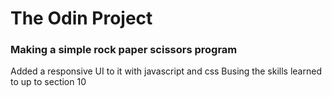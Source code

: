 # The Odin Project

### Making a simple rock paper scissors program

Added a responsive UI to it with javascript and css Busing the skills learned to up to section 10